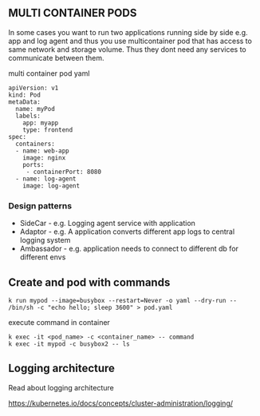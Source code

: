 ## MULTI CONTAINER PODS

In some cases you want to run two applications running side by side e.g. app and log agent and thus you use multicontainer pod that has access to same network and storage volume. Thus they dont need any services to communicate between them.

multi container pod yaml

```
apiVersion: v1
kind: Pod
metaData: 
  name: myPod
  labels:
    app: myapp
    type: frontend
spec:
  containers:
  - name: web-app
    image: nginx
    ports:
     - containerPort: 8080
  - name: log-agent
    image: log-agent
```

### Design patterns

* SideCar - e.g. Logging agent service with application
* Adaptor - e.g. A application converts different app logs to central logging system
* Ambassador - e.g. application needs to connect to different db for different envs

## Create and pod with commands

```
k run mypod --image=busybox --restart=Never -o yaml --dry-run -- /bin/sh -c "echo hello; sleep 3600" > pod.yaml

```
execute command in container 
```
k exec -it <pod_name> -c <container_name> -- command
k exec -it mypod -c busybox2 -- ls
```

## Logging architecture

Read about logging architecture 

https://kubernetes.io/docs/concepts/cluster-administration/logging/



